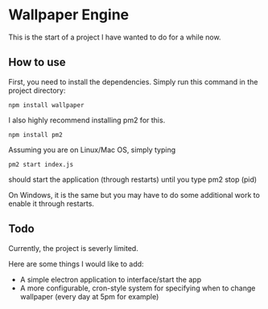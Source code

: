 # Wallpaper Engine
This is the start of a project I have wanted to do for a while now. 

## How to use
First, you need to install the dependencies.
Simply run this command in the project directory:

`npm install wallpaper`

I also highly recommend installing pm2 for this.

`npm install pm2`

Assuming you are on Linux/Mac OS, simply typing

`pm2 start index.js`

should start the application (through restarts) until you type pm2 stop (pid)

On Windows, it is the same but you may have to do some additional work to enable it through restarts.

## Todo
Currently, the project is severly limited. 

Here are some things I would like to add:
- A simple electron application to interface/start the app
- A more configurable, cron-style system for specifying when to change wallpaper (every day at 5pm for example)
